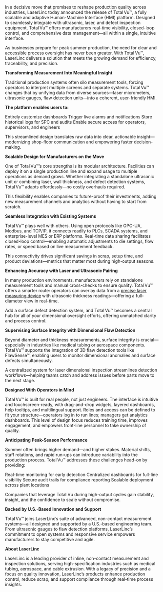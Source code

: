 

In a decisive move that promises to reshape production quality across industries, LaserLinc today announced the release of Total Vu™, a fully scalable and adaptive Human-Machine Interface (HMI) platform. Designed to seamlessly integrate with ultrasonic, laser, and defect inspection equipment, Total Vu™ offers manufacturers real-time visibility, closed-loop control, and comprehensive data management—all within a single, intuitive interface.

As businesses prepare for peak summer production, the need for clear and accessible process oversight has never been greater. With Total Vu™, LaserLinc delivers a solution that meets the growing demand for efficiency, traceability, and precision.

<p><b>Transforming Measurement Into Meaningful Insight</b></p>

Traditional production systems often silo measurement tools, forcing operators to interpret multiple screens and separate systems. Total Vu™ changes that by unifying data from diverse sources—laser micrometers, ultrasonic gauges, flaw detection units—into a coherent, user-friendly HMI.

<p><b>The platform enables users to:</b></p>

Entirely customize dashboards
Trigger live alarms and notifications
Store historical logs for SPC and audits
Enable secure access for operators, supervisors, and engineers

This streamlined design translates raw data into clear, actionable insight—modernizing shop-floor communication and empowering faster decision-making.

<p><b>Scalable Design for Manufacturers on the Move</b></p>

One of Total Vu™’s core strengths is its modular architecture. Facilities can deploy it on a single production line and expand usage to multiple operations as demand grows. Whether integrating a standalone ultrasonic unit or combining laser, wall thickness, and defect detection systems, Total Vu™ adapts effortlessly—no costly overhauls required.

This flexibility enables companies to future-proof their investments, adding new measurement channels and analytics without having to start from scratch.

<p><b>Seamless Integration with Existing Systems</b></p>

Total Vu™ plays well with others. Using open protocols like OPC-UA, Modbus, and TCP/IP, it connects readily to PLCs, SCADA systems, and enterprise-level MES or ERP platforms. Real-time data sharing facilitates closed-loop control—enabling automatic adjustments to die settings, flow rates, or speed based on live measurement feedback.

This connectivity drives significant savings in scrap, setup time, and product deviations—metrics that matter most during high-output seasons.

<p><b>Enhancing Accuracy with Laser and Ultrasonic Pairing</b></p>

In many production environments, manufacturers rely on standalone measurement tools and manual cross-checks to ensure quality. Total Vu™ offers a smarter route: operators can overlay data from a <a href="https://laserlinc.com/measurement/">precise laser measuring device</a> with ultrasonic thickness readings—offering a full-diameter view in real-time.

Add a surface defect detection system, and Total Vu™ becomes a central hub for all of your dimensional oversight efforts, offering unmatched clarity and process control.

<p><b>Supervising Surface Integrity with Dimensional Flaw Detection</b></p>

Beyond diameter and thickness measurements, surface integrity is crucial—especially in industries like medical tubing or aerospace components. Total Vu™ supports the integration of 3D flaw detection tools like FlawSense™, enabling users to monitor dimensional anomalies and surface defects simultaneously.

A centralized system for laser dimensional inspection streamlines detection workflows—helping teams catch and address issues before parts move to the next stage.

<p><b>Designed With Operators in Mind</b></p>

Total Vu™ is built for real people, not just engineers. The interface is intuitive and touchscreen-ready, with drag-and-drop widgets, layered dashboards, help tooltips, and multilingual support. Roles and access can be defined to fit your structure—operators log in to run lines; managers get analytics dashboards.
This level of design focus reduces training time, improves engagement, and empowers front-line personnel to take ownership of quality.

<p><b>Anticipating Peak-Season Performance</b></p>

Summer often brings higher demand—and higher stakes. Material shifts, staff rotations, and rapid run-ups can introduce variability into the production process. Total Vu™ addresses these challenges head-on by providing:

Real-time monitoring for early detection
Centralized dashboards for full-line visibility
Secure audit trails for compliance reporting
Scalable deployment across plant locations

Companies that leverage Total Vu during high-output cycles gain stability, insight, and the confidence to scale without compromise.

<p><b>Backed by U.S.-Based Innovation and Support</b></p>

Total Vu™ joins LaserLinc’s suite of advanced, non-contact measurement systems—all designed and supported by a U.S.-based engineering team. From ultrasonic gauges to flaw detection platforms, LaserLinc’s commitment to open systems and responsive service empowers manufacturers to stay competitive and agile.

<p><b>About LaserLinc</b></p>

LaserLinc is a leading provider of inline, non-contact measurement and inspection solutions, serving high-specification industries such as medical tubing, aerospace, and cable extrusion. With a legacy of precision and a focus on quality innovation, LaserLinc’s products enhance production control, reduce scrap, and support compliance through real-time process insights.

